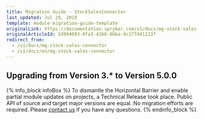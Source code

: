 ```yaml
---
title: Migration Guide - StockSalesConnector
last_updated: Jul 29, 2019
template: module-migration-guide-template
originalLink: https://documentation.spryker.com/v1/docs/mg-stock-sales-connector
originalArticleId: 2d994093-8fa3-4268-8bba-4c277d411237
redirect_from:
  - /v1/docs/mg-stock-sales-connector
  - /v1/docs/en/mg-stock-sales-connector
---
```


## Upgrading from Version 3.* to Version 5.0.0

{% info_block infoBox %}
To dismantle the Horizontal Barrier and enable partial module updates on projects, a Technical Release took place. Public API of source and target major versions are equal. No migration efforts are required. Please [contact us](https://spryker.com/en/support/) if you have any questions.
{% endinfo_block %}
